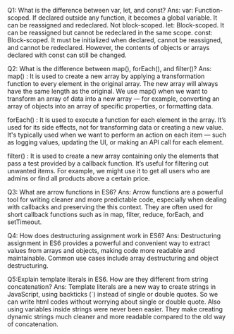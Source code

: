 Q1: What is the difference between var, let, and const? Ans: var: Function-scoped. If declared outside any function, it becomes a global variable. It can be reassigned and redeclared. Not block-scoped. let: Block-scoped. It can be reassigned but cannot be redeclared in the same scope. const: Block-scoped. It must be initialized when declared, cannot be reassigned, and cannot be redeclared. However, the contents of objects or arrays declared with const can still be changed.

Q2: What is the difference between map(), forEach(), and filter()? Ans: map() : It is used to create a new array by applying a transformation function to every element in the original array. The new array will always have the same length as the original. We use map() when we want to transform an array of data into a new array — for example, converting an array of objects into an array of specific properties, or formatting data.

forEach() : It is used to execute a function for each element in the array. It’s used for its side effects, not for transforming data or creating a new value. It's typically used when we want to perform an action on each item — such as logging values, updating the UI, or making an API call for each element.

filter() : It is used to create a new array containing only the elements that pass a test provided by a callback function. It’s useful for filtering out unwanted items. For example, we might use it to get all users who are admins or find all products above a certain price.

Q3: What are arrow functions in ES6? Ans: Arrow functions are a powerful tool for writing cleaner and more predictable code, especially when dealing with callbacks and preserving the this context. They are often used for short callback functions such as in map, filter, reduce, forEach, and setTimeout.

Q4: How does destructuring assignment work in ES6? Ans: Destructuring assignment in ES6 provides a powerful and convenient way to extract values from arrays and objects, making code more readable and maintainable. Common use cases include array destructuring and object destructuring.

Q5:Explain template literals in ES6. How are they different from string concatenation? Ans: Template literals are a new way to create strings in JavaScript, using backticks (`) instead of single or double quotes. So we can write html codes without worrying about single or double quote. Also using variables inside strings were never been easier. They make creating dynamic strings much cleaner and more readable compared to the old way of concatenation.
